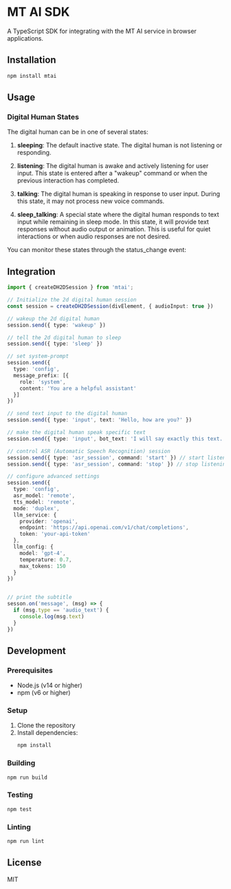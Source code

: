 # MT AI SDK

A TypeScript SDK for integrating with the MT AI service in browser applications.

## Installation

```bash
npm install mtai
```

## Usage

### Digital Human States

The digital human can be in one of several states:

1. **sleeping**: The default inactive state. The digital human is not listening or responding.

2. **listening**: The digital human is awake and actively listening for user input. This state is entered after a "wakeup" command or when the previous interaction has completed.

3. **talking**: The digital human is speaking in response to user input. During this state, it may not process new voice commands.

4. **sleep_talking**: A special state where the digital human responds to text input while remaining in sleep mode. In this state, it will provide text responses without audio output or animation. This is useful for quiet interactions or when audio responses are not desired.

You can monitor these states through the status_change event:



## Integration

```typescript
import { createDH2DSession } from 'mtai';

// Initialize the 2d digital human session
const session = createDH2DSession(divElement, { audioInput: true })

// wakeup the 2d digital human
session.send({ type: 'wakeup' })

// tell the 2d digital human to sleep
session.send({ type: 'sleep' })

// set system-prompt
session.send({ 
  type: 'config',
  message_prefix: [{
    role: 'system',
    content: 'You are a helpful assistant'
  }]
})

// send text input to the digital human
session.send({ type: 'input', text: 'Hello, how are you?' })

// make the digital human speak specific text
session.send({ type: 'input', bot_text: 'I will say exactly this text.' })

// control ASR (Automatic Speech Recognition) session
session.send({ type: 'asr_session', command: 'start' }) // start listening
session.send({ type: 'asr_session', command: 'stop' }) // stop listening

// configure advanced settings
session.send({
  type: 'config',
  asr_model: 'remote',
  tts_model: 'remote',
  mode: 'duplex',
  llm_service: {
    provider: 'openai',
    endpoint: 'https://api.openai.com/v1/chat/completions',
    token: 'your-api-token'
  },
  llm_config: {
    model: 'gpt-4',
    temperature: 0.7,
    max_tokens: 150
  }
})


// print the subtitle
sesson.on('message', (msg) => {
  if (msg.type == 'audio_text') {
    console.log(msg.text)
  }
})

```

## Development

### Prerequisites

- Node.js (v14 or higher)
- npm (v6 or higher)

### Setup

1. Clone the repository
2. Install dependencies:
   ```bash
   npm install
   ```

### Building

```bash
npm run build
```

### Testing

```bash
npm test
```

### Linting

```bash
npm run lint
```

## License

MIT 